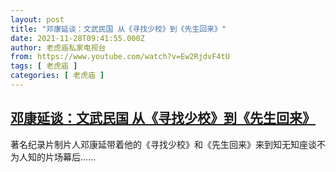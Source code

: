 ```yaml
---
layout: post
title: "邓康延谈：文武民国 从《寻找少校》到《先生回来》"
date: 2021-11-28T09:41:55.000Z
author: 老虎庙私家电视台
from: https://www.youtube.com/watch?v=Ew2RjdvF4tU
tags: [ 老虎庙 ]
categories: [ 老虎庙 ]
---
```

<!--1638092515000-->
[邓康延谈：文武民国 从《寻找少校》到《先生回来》](https://www.youtube.com/watch?v=Ew2RjdvF4tU)
------

<div>
著名纪录片制片人邓康延带着他的《寻找少校》和《先生回来》来到知无知座谈不为人知的片场幕后……
</div>
